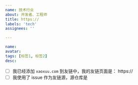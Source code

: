 ```yaml
---
name: 技术行业
about: 开发者、工程师
title: https://
labels: 'tech'
assignees: ''

---
```

<!-- 开发者、工程师 -->
```yaml
name:
avatar:
tags: [标签1, 标签2]
desc:
```

<!-- 以下二选一 -->
- [ ] 我已经添加 `xaoxuu.com` 到友链中，我的友链页面是： https://
- [ ] 我使用了 issue 作为友链源，源仓库是
